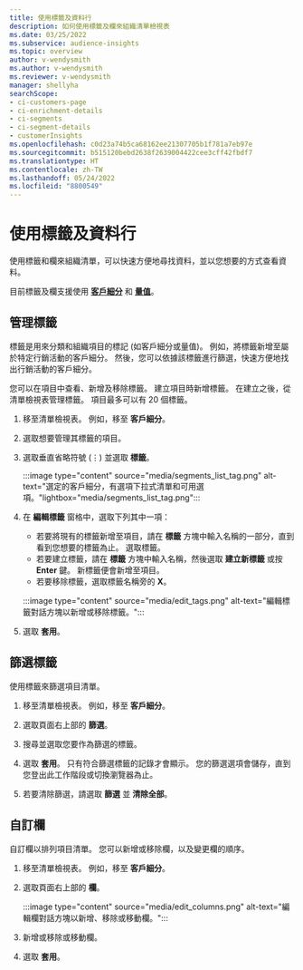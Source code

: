 ```yaml
---
title: 使用標籤及資料行
description: 如何使用標籤及欄來組織清單檢視表
ms.date: 03/25/2022
ms.subservice: audience-insights
ms.topic: overview
author: v-wendysmith
ms.author: v-wendysmith
ms.reviewer: v-wendysmith
manager: shellyha
searchScope:
- ci-customers-page
- ci-enrichment-details
- ci-segments
- ci-segment-details
- customerInsights
ms.openlocfilehash: c0d23a74b5ca68162ee21307705b1f781a7eb97e
ms.sourcegitcommit: b515120bebd2638f2639004422cee3cff42fbdf7
ms.translationtype: HT
ms.contentlocale: zh-TW
ms.lasthandoff: 05/24/2022
ms.locfileid: "8800549"
---
```

# <a name="work-with-tags-and-columns"></a>使用標籤及資料行

使用標籤和欄來組織清單，可以快速方便地尋找資料，並以您想要的方式查看資料。

目前標籤及欄支援使用 **[客戶細分](segments.md)** 和 **[量值](measures.md)**。

## <a name="manage-tags"></a>管理標籤

標籤是用來分類和組織項目的標記 (如客戶細分或量值)。 例如，將標籤新增至屬於特定行銷活動的客戶細分。 然後，您可以依據該標籤進行篩選，快速方便地找出行銷活動的客戶細分。

您可以在項目中查看、新增及移除標籤。 建立項目時新增標籤。 在建立之後，從清單檢視表管理標籤。 項目最多可以有 20 個標籤。

1. 移至清單檢視表。 例如，移至 **客戶細分**。

1. 選取想要管理其標籤的項目。

1. 選取垂直省略符號 (&vellip;) 並選取 **標籤**。

   :::image type="content" source="media/segments_list_tag.png" alt-text="選定的客戶細分，有選項下拉式清單和可用選項。"lightbox="media/segments_list_tag.png":::

1. 在 **編輯標籤** 窗格中，選取下列其中一項：

   - 若要將現有的標籤新增至項目，請在 **標籤** 方塊中輸入名稱的一部分，直到看到您想要的標籤為止。 選取標籤。
   - 若要建立標籤，請在 **標籤** 方塊中輸入名稱，然後選取 **建立新標籤** 或按 **Enter** 鍵。 新標籤便會新增至項目。
   - 若要移除標籤，選取標籤名稱旁的 **X**。

   :::image type="content" source="media/edit_tags.png" alt-text="編輯標籤對話方塊以新增或移除標籤。":::

1. 選取 **套用**。

## <a name="filter-on-tags"></a>篩選標籤

使用標籤來篩選項目清單。

1. 移至清單檢視表。 例如，移至 **客戶細分**。

1. 選取頁面右上部的 **篩選**。

1. 搜尋並選取您要作為篩選的標籤。

1. 選取 **套用**。 只有符合篩選標籤的記錄才會顯示。 您的篩選選項會儲存，直到您登出此工作階段或切換瀏覽器為止。

1. 若要清除篩選，請選取 **篩選** 並 **清除全部**。

## <a name="customize-columns"></a>自訂欄

自訂欄以排列項目清單。 您可以新增或移除欄，以及變更欄的順序。

1. 移至清單檢視表。 例如，移至 **客戶細分**。

1. 選取頁面右上部的 **欄**。

   :::image type="content" source="media/edit_columns.png" alt-text="編輯欄對話方塊以新增、移除或移動欄。":::

1. 新增或移除或移動欄。

1. 選取 **套用**。
